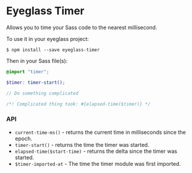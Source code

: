 # Eyeglass Timer

Allows you to time your Sass code to the nearest millisecond.

To use it in your eyeglass project:

```
$ npm install --save eyeglass-timer
```

Then in your Sass file(s):

```scss
@import "timer";

$timer: timer-start();

// Do something complicated

/*! Complicated thing took: #{elapsed-time($timer)} */

```

### API

* `current-time-ms()` - returns the current time in milliseconds since
  the epoch.
* `timer-start()` - returns the time the timer was started.
* `elapsed-time($start-time)` - returns the delta since the timer was
  started.
* `$timer-imported-at` - The time the timer module was first imported.
